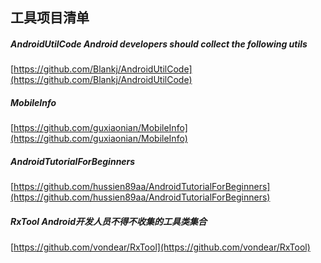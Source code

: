 ##  工具项目清单  


#####  AndroidUtilCode  Android developers should collect the following utils  
[https://github.com/Blankj/AndroidUtilCode](https://github.com/Blankj/AndroidUtilCode)  

#####  MobileInfo  
[https://github.com/guxiaonian/MobileInfo](https://github.com/guxiaonian/MobileInfo)  

#####  AndroidTutorialForBeginners  
[https://github.com/hussien89aa/AndroidTutorialForBeginners](https://github.com/hussien89aa/AndroidTutorialForBeginners)  


##### RxTool  Android开发人员不得不收集的工具类集合
[https://github.com/vondear/RxTool](https://github.com/vondear/RxTool)  

